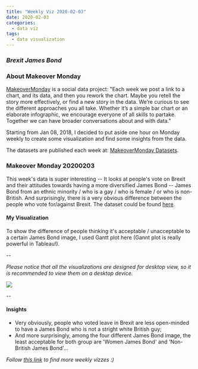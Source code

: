 ```yaml
---
title: "Weekly Viz 2020-02-03"
date: 2020-02-03
categories:
  - data viz
tags:
  - data visualization
---
```


### *Brexit James Bond*


### About Makeover Monday

[MakeoverMonday](http://www.makeovermonday.co.uk/) is a social data project:
"Each week we post a link to a chart, and its data, and then you rework the chart.
Maybe you retell the story more effectively, or find a new story in the data.
We’re curious to see the different approaches you all take. Whether it’s a simple bar chart or an elaborate infographic, we encourage everyone of all skills to partake.
Together we can have broader conversations about and with data."

Starting from Jan 08, 2018, I decided to put aside one hour on Monday weekly to create some visualization and find some insights from the data.

The datasets are published each week at: [MakeoverMonday Datasets](http://www.makeovermonday.co.uk/data/).

### Makeover Monday 20200203

This week's data is super interesting -- It looks at people's vote on Brexit and their attitudes towards having a more diversified James Bond -- James Bond from an ethnic minority / who is a gay / who is female / or who is non-British. And surprisingly, there is a very obvious difference between the people who vote for/against Brexit. The dataset could be found [here](https://data.world/makeovermonday/2020w5-brexit-bond).     

#### My Visualization

To show the difference of people thinking it's acceptable / unacceptable to a certain James Bond image, I used Gantt plot here (Gannt plot is really powerful in Tableau!).  

--  

*Please notice that all the visualizations are designed for desktop view, so it is recommended to view them on a desktop device.*  

<div class='tableauPlaceholder' id='viz1580784541770' style='position: relative'>
<noscript><a href='#'>
  <img alt=' ' src='https:&#47;&#47;public.tableau.com&#47;static&#47;images&#47;Ma&#47;MakeOverMonday2020203BrexitBond&#47;BrexitJamesBond&#47;1_rss.png' style='border: none' />
</a></noscript>
<object class='tableauViz'  style='display:none;'>
  <param name='host_url' value='https%3A%2F%2Fpublic.tableau.com%2F' />
  <param name='embed_code_version' value='3' />
  <param name='site_root' value='' />
  <param name='name' value='MakeOverMonday2020203BrexitBond&#47;BrexitJamesBond' />
  <param name='tabs' value='no' />
  <param name='toolbar' value='yes' />
  <param name='static_image' value='https:&#47;&#47;public.tableau.com&#47;static&#47;images&#47;Ma&#47;MakeOverMonday2020203BrexitBond&#47;BrexitJamesBond&#47;1.png' />
  <param name='animate_transition' value='yes' />
  <param name='display_static_image' value='yes' />
  <param name='display_spinner' value='yes' />
  <param name='display_overlay' value='yes' />
  <param name='display_count' value='yes' />
</object></div>            
<script type='text/javascript'>    
  var divElement = document.getElementById('viz1580784541770');        
  var vizElement = divElement.getElementsByTagName('object')[0];            
  if ( divElement.offsetWidth > 800 ) { vizElement.style.width='800px';vizElement.style.height='627px';} else if ( divElement.offsetWidth > 500 ) { vizElement.style.width='800px';vizElement.style.height='627px';} else { vizElement.style.width='100%';vizElement.style.height='927px';}      
  var scriptElement = document.createElement('script');               
  scriptElement.src = 'https://public.tableau.com/javascripts/api/viz_v1.js';           
  vizElement.parentNode.insertBefore(scriptElement, vizElement);      
</script>
  
  
--  

#### Insights
* Very obviously, people who voted leave in Brexit are less open-minded to have a James Bond who is not a stright white British guy;  
* And more surprisingly, among the four different James Bond image, the least acceptable for both group are 'Women James Bond' and 'Non-British James Bond'...  


*Follow [this link](https://yudong-94.github.io/personal-website/project/MakeOverMonday2020/) to find more weekly vizzes :)*